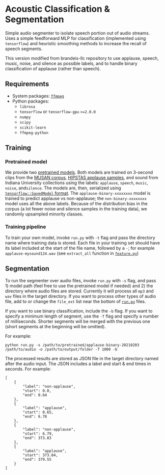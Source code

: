 # Acoustic Classification & Segmentation 

Simple audio segmenter to isolate speech portion out of audio streams. Uses a simple feedforward MLP for classification (implemented using `tensorflow`) and heuristic smoothing methods to increase the recall of speech segments. 

This version modified from brandeis-llc repository to use applause, speech, music, noise, and silence as possible labels, and to handle binary classification of applause (rather than speech). 

## Requirements 

* System packages: [`ffmpeg`](http://ffmpeg.org/download.html)
* Python packages: 
  * `librosa`
  * `tensorflow` or `tensorflow-gpu` `>=2.0.0`
  * `numpy`
  * `scipy`
  * `scikit-learn`
  * `ffmpeg-python`

## Training 

### Pretrained model 

We provide two [pretrained models](pretrained/). Both models are trained on 3-second clips from the [MUSAN corpus](https://www.openslr.org/17/), [HIPSTAS applause samples](https://github.com/hipstas/applause-classifier), and sound from Indiana University collections using the labels: `applause`, `speech`, `music`, `noise`, and`silence`. The models are, then, serialized using [`tensorflow::SavedModel` format](https://www.tensorflow.org/guide/keras/save_and_serialize#export_to_savedmodel). The `applause-binary-xxxxxxxx` model is trained to predict applause vs non-applause; the `non-binary-xxxxxxxx` model uses all the above labels. Because of the distribution bias in the corpus (a lot fewer noise and silence samples in the training data), we randomly upsampled minority classes.

### Training pipeline

To train your own model, invoke `run.py` with `-t` flag and pass the directory name where training data is stored. Each file in your training set should have its label included at the start of the file name, followed by a `-`; for example `applause-mysound124.wav` (see `extract_all` function in [`feature.py`](feature.py))

## Segmentation

To run the segmenter over audio files, invoke `run.py` with `-s` flag, and pass 1) model path (feel free to use the pretrained model if needed) and 2) the directory where audio files are stored. Currently it will process all `mp3` and `wav` files in the target directory. If you want to process other types of audio file, add to or change the `file_ext` list near the bottom of [`run.py`](run.py) files. 

If you want to use binary classification, include the `-b` flag. 
If you want to specify a minimum length of segment, use the `-T` flag and specify a number of milliseconds. Shorter segments will be merged with the previous one (short segments at the beginning will be omitted).

For example:
```
python run.py -s /path/to/pretrained/applause-binary-20210203 /path/to/audio -o /path/to/output/folder -T 1000 -b
```

The processed results are stored as JSON file in the target directory named after the audio input. The JSON includes a label and start & end times in seconds. For example:

```
[
    {
        "label": "non-applause",
        "start": 0.0,
        "end": 0.64
    },
    {
        "label": "applause",
        "start": 0.65,
        "end": 6.78
    },
    {
        "label": "non-applause",
        "start": 6.79,
        "end": 373.83
    },
    {
        "label": "applause",
        "start": 373.84,
        "end": 379.55
    }
]
```
